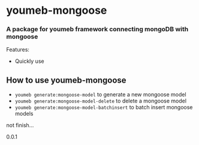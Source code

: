 # youmeb-mongoose
### A package for youmeb framework connecting mongoDB with mongoose

Features:
* Quickly use

## How to use youmeb-mongoose	

* `youmeb generate:mongoose-model` to generate a new mongoose model
* `youmeb generate:mongoose-model-delete` to delete a mongoose model
* `youmeb generate:mongoose-model-batchinsert` to batch insert mongoose models

not finish...

0.0.1




